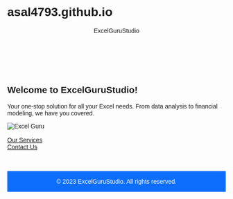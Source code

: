 # asal4793.github.io

<!DOCTYPE html>
<html lang="en">
<head>
  <meta charset="UTF-8">
  <meta name="viewport" content="width=device-width, initial-scale=1.0">
  <title>ExcelGuruStudio</title>
  <link href="https://cdn.jsdelivr.net/npm/bootstrap@5.3.0-alpha1/dist/css/bootstrap.min.css" rel="stylesheet" integrity="sha384-KyZXEAg3QhqLMpG8r+Knujsl5/WM6y7%x5j5/%5lSzE5ge8w5h/6vDm6mXhqmpz2" crossorigin="anonymous">
  <style>
    body {
      font-family: Arial, sans-serif;
    }

    .header {
      background-color: #0d6efd;
      padding: 1rem 0;
      color: white;
      text-align: center;
      font-size: 1.5rem;
    }

    .main-content {
      padding: 2rem 0;
    }

    .cta {
      margin: 1rem 0;
    }

    .footer {
      background-color: #0d6efd;
      color: white;
      padding: 1rem 0;
      text-align: center;
    }
  </style>
</head>

<body>
  <header class="header">
    ExcelGuruStudio
  </header>
  <main class="container main-content">
    <div class="row">
      <div class="col-md-8">
        <h2>Welcome to ExcelGuruStudio!</h2>
        <p>Your one-stop solution for all your Excel needs. From data analysis to financial modeling, we have you covered.</p>
      </div>
      <div class="col-md-4">
        <img src="your-image-source.jpg" alt="Excel Guru" class="img-fluid">
      </div>
    </div>
    <div class="row cta">
      <div class="col-md-6">
        <a href="services.html" class="btn btn-primary btn-lg">Our Services</a>
      </div>
      <div class="col-md-6">
        <a href="contact.html" class="btn btn-primary btn-lg">Contact Us</a>
      </div>
    </div>
  </main>
  <footer class="footer">
    &copy; 2023 ExcelGuruStudio. All rights reserved.
  </footer>
  <script src="https://cdn.jsdelivr.net/npm/@popperjs/core@2.11.6/dist/umd/popper.min.js" integrity="sha384-oBqDVmMz4fnFO9gybBud7M3wzrT57qzd0I8biF8BFFfOhxCDy//fmD02hTFf8rmA" crossorigin="anonymous"></script>
  <script src="https://cdn.jsdelivr.net/npm/bootstrap@5.3.0-alpha1/dist/js/bootstrap.min.js" integrity="sha384-cn7l7gD
